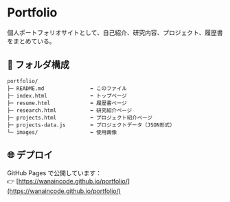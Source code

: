 # Portfolio

個人ポートフォリオサイトとして、自己紹介、研究内容、プロジェクト、履歴書をまとめている。

## 📂 フォルダ構成
```text
portfolio/
├─ README.md               ⬅️ このファイル
├─ index.html              ⬅️ トップページ
├─ resume.html             ⬅️ 履歴書ページ
├─ research.html           ⬅️ 研究紹介ページ
├─ projects.html           ⬅️ プロジェクト紹介ページ
├─ projects-data.js        ⬅️ プロジェクトデータ（JSON形式）
└─ images/                 ⬅️ 使用画像
```

## 🌐 デプロイ
GitHub Pages で公開しています：  
👉 [https://wanaincode.github.io/portfolio/](https://wanaincode.github.io/portfolio/)